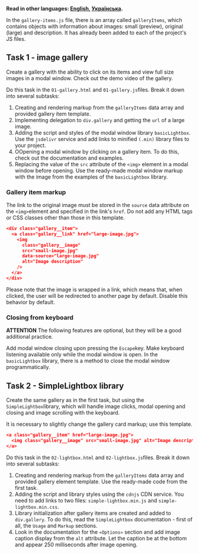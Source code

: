 **Read in other languages: [English](README.md), [Українська](README.ua.md).**

In the `gallery-items.js` file, there is an array called `galleryItems`, which
contains objects with information about images: small (preview), original
(large) and description. It has already been added to each of the project's JS
files.

## Task 1 - image gallery

Create a gallery with the ability to click on its items and view full size
images in a modal window. Check out the demo video of the gallery.

Do this task in the `01-gallery.html` and `01-gallery.js`files. Break it down
into several subtasks:

1. Creating and rendering markup from the `galleryItems` data array and provided
   gallery item template.
2. Implementing delegation to `div.gallery` and getting the `url` of a large
   image.
3. Adding the script and styles of the modal window library `basicLightbox`. Use
   the `jsdelivr` service and add links to minified `(.min)` library files to
   your project.
4. ОOpening a modal window by clicking on a gallery item. To do this, check out
   the documentation and examples.
5. Replacing the value of the `src` attribute of the `<img>` element in a modal
   window before opening. Use the ready-made modal window markup with the image
   from the examples of the `basicLightbox` library.

### Gallery item markup

The link to the original image must be stored in the `source` data attribute on
the `<img>`element and specified in the link's `href`. Do not add any HTML tags
or CSS classes other than those in this template.

```json
<div class="gallery__item">
  <a class="gallery__link" href="large-image.jpg">
    <img
      class="gallery__image"
      src="small-image.jpg"
      data-source="large-image.jpg"
      alt="Image description"
    />
  </a>
</div>
```

Please note that the image is wrapped in a link, which means that, when clicked,
the user will be redirected to another page by default. Disable this behavior by
default.

### Closing from keyboard

**ATTENTION** The following features are optional, but they will be a good
additional practice.

Add modal window closing upon pressing the `Escape`key. Make keyboard listening
available only while the modal window is open. In the `basicLightbox` library,
there is a method to close the modal window programmatically.

## Task 2 - SimpleLightbox library

Create the same gallery as in the first task, but using the
`SimpleLightbox`library, which will handle image clicks, modal opening and
closing and image scrolling with the keyboard.

It is necessary to slightly change the gallery card markup; use this template.

```json
<a class="gallery__item" href="large-image.jpg">
  <img class="gallery__image" src="small-image.jpg" alt="Image description" />
</a>
```

Do this task in the `02-lightbox.html` and `02-lightbox.js`files. Break it down
into several subtasks:

1. Creating and rendering markup from the `galleryItems` data array and provided
   gallery element template. Use the ready-made code from the first task.
2. Adding the script and library styles using the `cdnjs` CDN service. You need
   to add links to two files: `simple-lightbox.min.js` and
   `simple-lightbox.min.css`.
3. Library initialization after gallery items are created and added to
   `div.gallery`. To do this, read the `SimpleLightbox` documentation - first of
   all, the `Usage` and `Markup` sections.
4. Look in the documentation for the `«Options»` section and add image caption
   display from the `alt` attribute. Let the caption be at the bottom and appear
   250 milliseconds after image opening.
